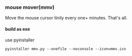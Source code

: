### mouse mover(mmv)

Move the mouse cursor tínily every one+ minutes. That's all.


#### build as exe
use pyinstaller

```
pyinstaller mmv.py --onefile --noconsole --icon=mmv.ico
```